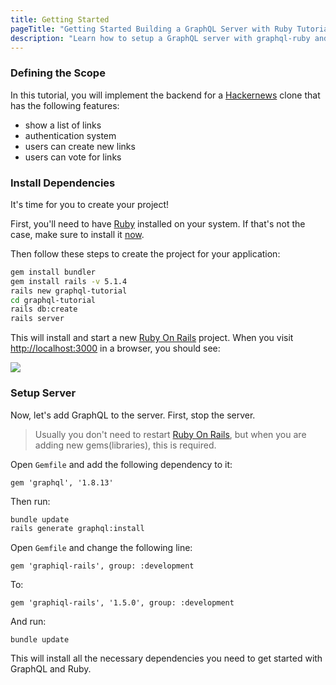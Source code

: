 ```yaml
---
title: Getting Started
pageTitle: "Getting Started Building a GraphQL Server with Ruby Tutorial"
description: "Learn how to setup a GraphQL server with graphql-ruby and best practices for defining the GraphQL schema."
---
```


### Defining the Scope

In this tutorial, you will implement the backend for a [Hackernews](https://news.ycombinator.com/) clone that has the following features:

* show a list of links
* authentication system
* users can create new links
* users can vote for links

### Install Dependencies

It's time for you to create your project!

First, you'll need to have [Ruby](https://www.ruby-lang.org/en/documentation/installation/) installed on your system. If that's not the case, make sure to install it [now](https://www.ruby-lang.org/en/documentation/installation/).

<Instruction>

Then follow these steps to create the project for your application:

```bash
gem install bundler
gem install rails -v 5.1.4
rails new graphql-tutorial
cd graphql-tutorial
rails db:create
rails server
```

</Instruction>

This will install and start a new [Ruby On Rails](http://rubyonrails.org/) project. When you visit [http://localhost:3000](http://localhost:3000/) in a browser, you should see:

![](http://i.imgur.com/RLFWuiq.jpg)

### Setup Server

Now, let's add GraphQL to the server. First, stop the server.

> Usually you don't need to restart [Ruby On Rails](http://rubyonrails.org/), but when you are adding new gems(libraries), this is required.

<Instruction>

Open `Gemfile` and add the following dependency to it:

```ruby(path=".../graphql-ruby/Gemfile")
gem 'graphql', '1.8.13'
```

</Instruction>

<Instruction>

Then run:

```bash
bundle update
rails generate graphql:install
```

</Instruction>

<Instruction>

Open `Gemfile` and change the following line:

```ruby(path=".../graphql-ruby/Gemfile")
gem 'graphiql-rails', group: :development
```

To:

```ruby(path=".../graphql-ruby/Gemfile")
gem 'graphiql-rails', '1.5.0', group: :development
```

And run:

```
bundle update
```

</Instruction>

This will install all the necessary dependencies you need to get started with GraphQL and Ruby.

